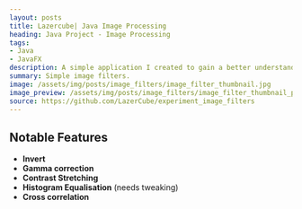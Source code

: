 ```yaml
---
layout: posts
title: Lazercube| Java Image Processing
heading: Java Project - Image Processing
tags:
- Java
- JavaFX
description: A simple application I created to gain a better understanding of how images are stored on a computer and how to do basic manipulations on them. Written in java using JavaFx for the UI.
summary: Simple image filters.
image: /assets/img/posts/image_filters/image_filter_thumbnail.jpg
image_preview: /assets/img/posts/image_filters/image_filter_thumbnail_preview.jpg
source: https://github.com/LazerCube/experiment_image_filters
---
```


## Notable Features

- **Invert**
- **Gamma correction**
- **Contrast Stretching**
- **Histogram Equalisation** (needs tweaking)
- **Cross correlation**
